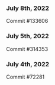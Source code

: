 ### July 8th, 2022

Commit #133606

### July 5th, 2022

Commit #314353


### July 4th, 2022

Commit #72281
